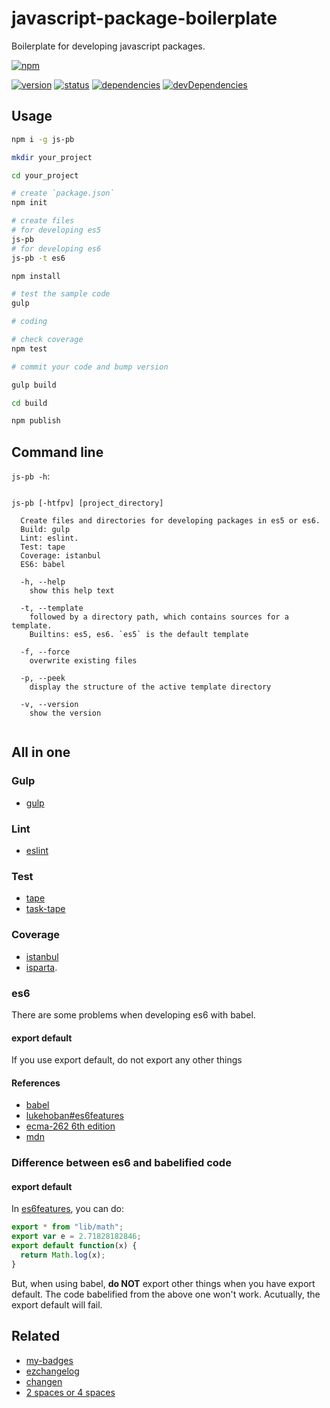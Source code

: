 # javascript-package-boilerplate
Boilerplate for developing javascript packages.

[![npm](https://nodei.co/npm/js-pb.png?downloads=true)](https://www.npmjs.org/package/js-pb)

[![version](https://img.shields.io/npm/v/js-pb.svg)](https://www.npmjs.org/package/js-pb)
[![status](https://travis-ci.org/zoubin/javascript-package-boilerplate.svg?branch=master)](https://travis-ci.org/zoubin/javascript-package-boilerplate)
[![dependencies](https://david-dm.org/zoubin/javascript-package-boilerplate.svg)](https://david-dm.org/zoubin/javascript-package-boilerplate)
[![devDependencies](https://david-dm.org/zoubin/javascript-package-boilerplate/dev-status.svg)](https://david-dm.org/zoubin/javascript-package-boilerplate#info=devDependencies)

## Usage

```bash
npm i -g js-pb

mkdir your_project

cd your_project

# create `package.json`
npm init

# create files
# for developing es5
js-pb
# for developing es6
js-pb -t es6

npm install

# test the sample code
gulp

# coding

# check coverage
npm test

# commit your code and bump version

gulp build

cd build

npm publish

```

## Command line

`js-pb -h`:

```

js-pb [-htfpv] [project_directory]

  Create files and directories for developing packages in es5 or es6.
  Build: gulp
  Lint: eslint.
  Test: tape
  Coverage: istanbul
  ES6: babel

  -h, --help
    show this help text

  -t, --template
    followed by a directory path, which contains sources for a template.
    Builtins: es5, es6. `es5` is the default template

  -f, --force
    overwrite existing files

  -p, --peek
    display the structure of the active template directory

  -v, --version
    show the version


```

## All in one

### Gulp

* [gulp](https://github.com/gulpjs/gulp)

### Lint

* [eslint](https://github.com/eslint/eslint)

### Test

* [tape](https://github.com/substack/tape)
* [task-tape](https://github.com/zoubin/task-tape)

### Coverage

* [istanbul](https://github.com/SBoudrias/gulp-istanbul)
* [isparta](https://github.com/douglasduteil/isparta).

### es6

There are some problems when developing es6 with babel.

#### export default
If you use export default, do not export any other things

#### References

* [babel](https://babeljs.io/)
* [lukehoban#es6features](https://github.com/lukehoban/es6features)
* [ecma-262 6th edition](http://www.ecma-international.org/ecma-262/6.0/)
* [mdn](https://developer.mozilla.org/en-US/docs/Web/JavaScript)

### Difference between es6 and babelified code

#### export default
In [es6features](https://github.com/lukehoban/es6features#modules), you can do:
```javascript
export * from "lib/math";
export var e = 2.71828182846;
export default function(x) {
  return Math.log(x);
}
```

But, when using babel, **do NOT** export other things when you have export default.
The code babelified from the above one won't work.
Acutually, the export default will fail.

## Related

* [my-badges](https://github.com/zoubin/my-badges)
* [ezchangelog](https://github.com/zoubin/ezchangelog)
* [changen](https://github.com/th507/changen)
* [2 spaces or 4 spaces](https://github.com/zoubin/vim-tabstop)

